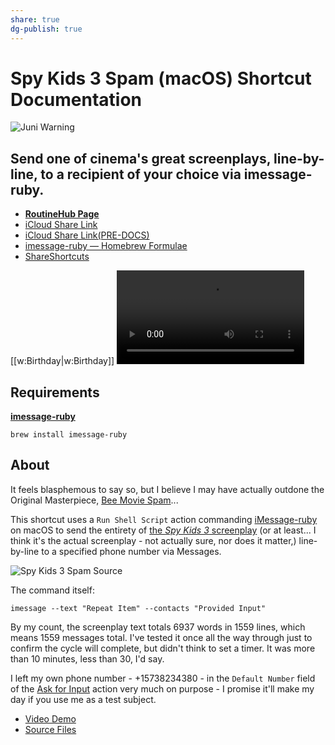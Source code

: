 ```yaml
---
share: true
dg-publish: true
---
```

# Spy Kids 3 Spam (macOS) Shortcut Documentation

![Juni Warning](https://user-images.githubusercontent.com/43663476/149655618-67b3ac6a-50d6-4eb6-aeca-370eddef670f.png)

## Send one of cinema's great screenplays, line-by-line, to a recipient of your choice via imessage-ruby. 

- [**RoutineHub Page**](https://routinehub.co/shortcut/10873)
- [iCloud Share Link](https://www.icloud.com/shortcuts/be6f193dad2b4044b2b1cf165ff08c14)
- [iCloud Share Link(PRE-DOCS)](https://www.icloud.com/shortcuts/caf776e2ba7d481ea03492a7241db7bd)
- [imessage-ruby — Homebrew Formulae](https://formulae.brew.sh/formula/imessage-ruby)
- [ShareShortcuts](https://shareshortcuts.com/shortcuts/1606-spy-kids-3-spam-macos.html)

[[w:Birthday|w:Birthday]]
<video controls>
  <source src="https://user-images.githubusercontent.com/43663476/149640755-91ce7a1a-1c77-4148-aefe-9389eb115d16.mp4">
</video>

## Requirements
[**imessage-ruby**](https://formulae.brew.sh/formula/imessage-ruby)

`brew install imessage-ruby`

## About

It feels blasphemous to say so, but I believe I may have actually outdone the Original Masterpiece, [Bee Movie Spam](https://routinehub.co/shortcut/2623/)...

This shortcut uses a `Run Shell Script` action commanding [iMessage-ruby](https://formulae.brew.sh/formula/imessage-ruby) on macOS to send the entirety of [the *Spy Kids 3* screenplay](https://github.com/extratone/i/blob/main/assets/spykids3.md) (or at least... I think it's the actual screenplay - not actually sure, nor does it matter,) line-by-line to a specified phone number via Messages. 

![Spy Kids 3 Spam Source](https://user-images.githubusercontent.com/43663476/149641065-0e497ea9-89d5-470a-8932-8cd48bd65a07.png)

The command itself:

`imessage --text "Repeat Item" --contacts "Provided Input"`

By my count, the screenplay text totals 6937 words in 1559 lines, which means 1559 messages total. I've tested it once all the way through just to confirm the cycle will complete, but didn't think to set a timer. It was more than 10 minutes, less than 30, I'd say.

I left my own phone number - +15738234380 - in the `Default Number` field of the [Ask for Input](https://www.matthewcassinelli.com/actions/ask-for-input/) action very much on purpose - I promise it'll make my day if you use me as a test subject.

- [Video Demo](https://www.instagram.com/p/CYxP3HppgOi/)
- [Source Files](https://github.com/extratone/i/tree/main/shortcuts/Spy%20Kids%203%20Spam)
